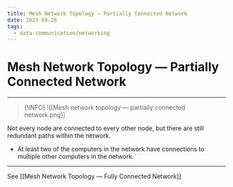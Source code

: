 ```yaml
---
title: Mesh Network Topology — Partially Connected Network
date: 2023-09-26
tags:
  - data-communication/networking
---
```


# Mesh Network Topology — Partially Connected Network

---

>[!INFO]
>![[Mesh network topology — partially connected network.png]]

Not every node are connected to every other node, but there are still redundant paths within the network.

- At least two of the computers in the network have connections to multiple other computers in the network.

---

See [[Mesh Network Topology — Fully Connected Network]]
